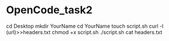 # OpenCode_task2


cd Desktop
mkdir YourName
cd YourName
touch script.sh
curl -l (url)>>headers.txt
chmod +x script.sh
./script.sh
cat headers.txt
